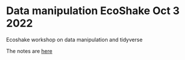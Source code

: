 # Data manipulation EcoShake Oct 3 2022

Ecoshake workshop on data manipulation and tidyverse

The notes are [here](https://stefanoallesina.github.io/ecoshake_oct_2022/)
